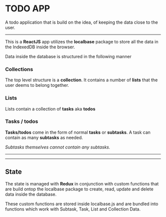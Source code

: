 # **TODO APP**

A todo application that is build on the idea, of keeping the data close to the user.

---

This is a **ReactJS** app utilizes the **localbase** package to store all the data in the IndexedDB inside the browser.

Data inside the database is structured in the following manner

### Collections

The top level structure is a **collection**. It contains a number of **lists** that the user deems to belong together.

### Lists

Lists contain a collection of **tasks** aka **todos**

### Tasks / todos

**Tasks/todos** come in the form of normal **tasks** or **subtasks**. A task can contain as many **subtasks** as needed. 

*Subtasks themselves cannot contain any subtasks.*

---
---

## State

The state is managed with **Redux** in conjunction with custom functions that are build ontop the localbase package to create, read, update and delete data inside the database.

These custom functions are stored inside localbase.js and are bundled into functions which work with Subtask, Task, List and Collection Data.
